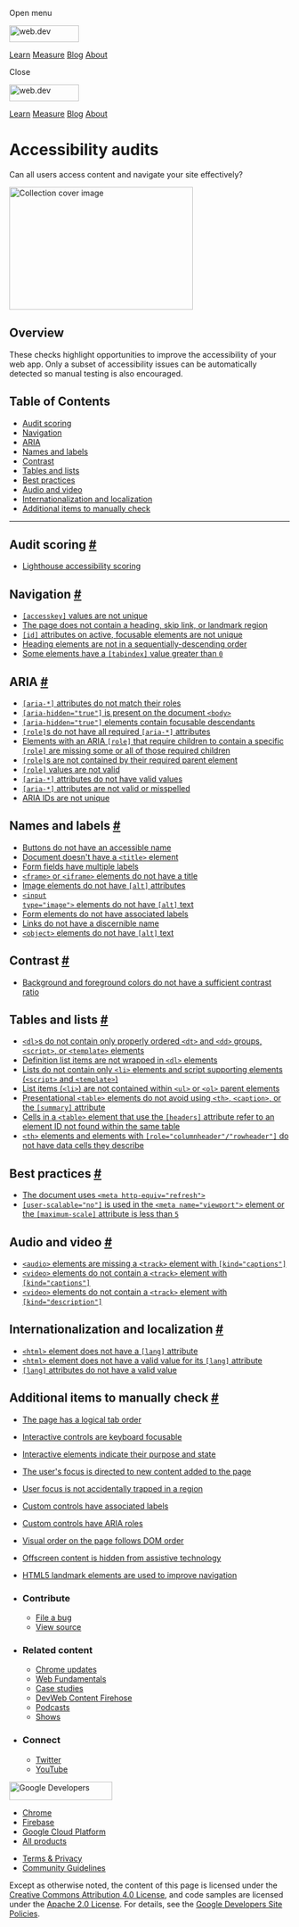 <span class="w-tooltip w-tooltip--left">Open menu</span>

<a href="/" class="gc-analytics-event header-default__logo-link"><img src="/images/lockup.svg" alt="web.dev" class="header-default__logo" width="125" height="30" /></a>

<a href="/learn/" class="gc-analytics-event header-default__link">Learn</a> <a href="/measure/" class="gc-analytics-event header-default__link">Measure</a> <a href="/blog/" class="gc-analytics-event header-default__link">Blog</a> <a href="/about/" class="gc-analytics-event header-default__link">About</a>

<span class="w-tooltip">Close</span>

<a href="/" class="gc-analytics-event"><img src="/images/lockup.svg" alt="web.dev" class="drawer-default__logo" width="125" height="30" /></a>

<a href="/learn/" class="gc-analytics-event drawer-default__link">Learn</a> <a href="/measure/" class="gc-analytics-event drawer-default__link">Measure</a> <a href="/blog/" class="gc-analytics-event drawer-default__link">Blog</a> <a href="/about/" class="gc-analytics-event drawer-default__link">About</a>

Accessibility audits
====================

Can all users access content and navigate your site effectively?

<img src="https://web-dev.imgix.net/image/jxu1OdD7LKOGIDU7jURMpSH2lyK2/84Wscf0ndzfe8Ri59fsW.svg" alt="Collection cover image" class="w-masthead-path__image" width="330" height="220" />

Overview
--------

These checks highlight opportunities to improve the accessibility of your web app. Only a subset of accessibility issues can be automatically detected so manual testing is also encouraged.

Table of Contents
-----------------

-   <a href="#audit-scoring" class="w-path-link">Audit scoring</a>
-   <a href="#navigation" class="w-path-link">Navigation</a>
-   <a href="#aria" class="w-path-link">ARIA</a>
-   <a href="#names-and-labels" class="w-path-link">Names and labels</a>
-   <a href="#contrast" class="w-path-link">Contrast</a>
-   <a href="#tables-and-lists" class="w-path-link">Tables and lists</a>
-   <a href="#best-practices" class="w-path-link">Best practices</a>
-   <a href="#audio-and-video" class="w-path-link">Audio and video</a>
-   <a href="#internationalization-and-localization" class="w-path-link">Internationalization and localization</a>
-   <a href="#additional-items-to-manually-check" class="w-path-link">Additional items to manually check</a>

------------------------------------------------------------------------

Audit scoring <a href="#audit-scoring" class="w-headline-link">#</a>
--------------------------------------------------------------------

-   <a href="/accessibility-scoring/" class="w-path-link">Lighthouse accessibility scoring</a>

Navigation <a href="#navigation" class="w-headline-link">#</a>
--------------------------------------------------------------

-   <a href="/accesskeys/" class="w-path-link"><code>[accesskey]</code> values are not unique</a>
-   <a href="/bypass/" class="w-path-link">The page does not contain a heading, skip link, or landmark region</a>
-   <a href="/duplicate-id-active/" class="w-path-link"><code>[id]</code> attributes on active, focusable elements are not unique</a>
-   <a href="/heading-order/" class="w-path-link">Heading elements are not in a sequentially-descending order</a>
-   <a href="/tabindex/" class="w-path-link">Some elements have a <code>[tabindex]</code> value greater than <code>0</code></a>

ARIA <a href="#aria" class="w-headline-link">#</a>
--------------------------------------------------

-   <a href="/aria-allowed-attr/" class="w-path-link"><code>[aria-*]</code> attributes do not match their roles</a>
-   <a href="/aria-hidden-body/" class="w-path-link"><code>[aria-hidden="true"]</code> is present on the document <code>&lt;body&gt;</code></a>
-   <a href="/aria-hidden-focus/" class="w-path-link"><code>[aria-hidden="true"]</code> elements contain focusable descendants</a>
-   <a href="/aria-required-attr/" class="w-path-link"><code>[role]</code>s do not have all required <code>[aria-*]</code> attributes</a>
-   <a href="/aria-required-children/" class="w-path-link">Elements with an ARIA <code>[role]</code> that require children to contain a specific <code>[role]</code> are missing some or all of those required children</a>
-   <a href="/aria-required-parent/" class="w-path-link"><code>[role]</code>s are not contained by their required parent element</a>
-   <a href="/aria-roles/" class="w-path-link"><code>[role]</code> values are not valid</a>
-   <a href="/aria-valid-attr-value/" class="w-path-link"><code>[aria-*]</code> attributes do not have valid values</a>
-   <a href="/aria-valid-attr/" class="w-path-link"><code>[aria-*]</code> attributes are not valid or misspelled</a>
-   <a href="/duplicate-id-aria/" class="w-path-link">ARIA IDs are not unique</a>

Names and labels <a href="#names-and-labels" class="w-headline-link">#</a>
--------------------------------------------------------------------------

-   <a href="/button-name/" class="w-path-link">Buttons do not have an accessible name</a>
-   <a href="/document-title/" class="w-path-link">Document doesn't have a <code>&lt;title&gt;</code> element</a>
-   <a href="/form-field-multiple-labels/" class="w-path-link">Form fields have multiple labels</a>
-   <a href="/frame-title/" class="w-path-link"><code>&lt;frame&gt;</code> or <code>&lt;iframe&gt;</code> elements do not have a title</a>
-   <a href="/image-alt/" class="w-path-link">Image elements do not have <code>[alt]</code> attributes</a>
-   <a href="/input-image-alt/" class="w-path-link"><code>&lt;input type="image"&gt;</code> elements do not have <code>[alt]</code> text</a>
-   <a href="/label/" class="w-path-link">Form elements do not have associated labels</a>
-   <a href="/link-name/" class="w-path-link">Links do not have a discernible name</a>
-   <a href="/object-alt/" class="w-path-link"><code>&lt;object&gt;</code> elements do not have <code>[alt]</code> text</a>

Contrast <a href="#contrast" class="w-headline-link">#</a>
----------------------------------------------------------

-   <a href="/color-contrast/" class="w-path-link">Background and foreground colors do not have a sufficient contrast ratio</a>

Tables and lists <a href="#tables-and-lists" class="w-headline-link">#</a>
--------------------------------------------------------------------------

-   <a href="/definition-list/" class="w-path-link"><code>&lt;dl&gt;</code>s do not contain only properly ordered <code>&lt;dt&gt;</code> and <code>&lt;dd&gt;</code> groups, <code>&lt;script&gt;</code>, or <code>&lt;template&gt;</code> elements</a>
-   <a href="/dlitem/" class="w-path-link">Definition list items are not wrapped in <code>&lt;dl&gt;</code> elements</a>
-   <a href="/list/" class="w-path-link">Lists do not contain only <code>&lt;li&gt;</code> elements and script supporting elements (<code>&lt;script&gt;</code> and <code>&lt;template&gt;</code>)</a>
-   <a href="/listitem/" class="w-path-link">List items (<code>&lt;li&gt;</code>) are not contained within <code>&lt;ul&gt;</code> or <code>&lt;ol&gt;</code> parent elements</a>
-   <a href="/layout-table/" class="w-path-link">Presentational <code>&lt;table&gt;</code> elements do not avoid using <code>&lt;th&gt;</code>, <code>&lt;caption&gt;</code>, or the <code>[summary]</code> attribute</a>
-   <a href="/td-headers-attr/" class="w-path-link">Cells in a <code>&lt;table&gt;</code> element that use the <code>[headers]</code> attribute refer to an element ID not found within the same table</a>
-   <a href="/th-has-data-cells/" class="w-path-link"><code>&lt;th&gt;</code> elements and elements with <code>[role="columnheader"/"rowheader"]</code> do not have data cells they describe</a>

Best practices <a href="#best-practices" class="w-headline-link">#</a>
----------------------------------------------------------------------

-   <a href="/meta-refresh/" class="w-path-link">The document uses <code>&lt;meta http-equiv="refresh"&gt;</code></a>
-   <a href="/meta-viewport/" class="w-path-link"><code>[user-scalable="no"]</code> is used in the <code>&lt;meta name="viewport"&gt;</code> element or the <code>[maximum-scale]</code> attribute is less than <code>5</code></a>

Audio and video <a href="#audio-and-video" class="w-headline-link">#</a>
------------------------------------------------------------------------

-   <a href="/audio-caption/" class="w-path-link"><code>&lt;audio&gt;</code> elements are missing a <code>&lt;track&gt;</code> element with <code>[kind="captions"]</code></a>
-   <a href="/video-caption/" class="w-path-link"><code>&lt;video&gt;</code> elements do not contain a <code>&lt;track&gt;</code> element with <code>[kind="captions"]</code></a>
-   <a href="/video-description/" class="w-path-link"><code>&lt;video&gt;</code> elements do not contain a <code>&lt;track&gt;</code> element with <code>[kind="description"]</code></a>

Internationalization and localization <a href="#internationalization-and-localization" class="w-headline-link">#</a>
--------------------------------------------------------------------------------------------------------------------

-   <a href="/html-has-lang/" class="w-path-link"><code>&lt;html&gt;</code> element does not have a <code>[lang]</code> attribute</a>
-   <a href="/html-lang-valid/" class="w-path-link"><code>&lt;html&gt;</code> element does not have a valid value for its <code>[lang]</code> attribute</a>
-   <a href="/valid-lang/" class="w-path-link"><code>[lang]</code> attributes do not have a valid value</a>

Additional items to manually check <a href="#additional-items-to-manually-check" class="w-headline-link">#</a>
--------------------------------------------------------------------------------------------------------------

-   <a href="/logical-tab-order/" class="w-path-link">The page has a logical tab order</a>
-   <a href="/focusable-controls/" class="w-path-link">Interactive controls are keyboard focusable</a>
-   <a href="/interactive-element-affordance/" class="w-path-link">Interactive elements indicate their purpose and state</a>
-   <a href="/managed-focus/" class="w-path-link">The user's focus is directed to new content added to the page</a>
-   <a href="/focus-traps/" class="w-path-link">User focus is not accidentally trapped in a region</a>
-   <a href="/custom-controls-labels/" class="w-path-link">Custom controls have associated labels</a>
-   <a href="/custom-control-roles/" class="w-path-link">Custom controls have ARIA roles</a>
-   <a href="/visual-order-follows-dom/" class="w-path-link">Visual order on the page follows DOM order</a>
-   <a href="/offscreen-content-hidden/" class="w-path-link">Offscreen content is hidden from assistive technology</a>
-   <a href="/use-landmarks/" class="w-path-link">HTML5 landmark elements are used to improve navigation</a>

-   ### Contribute

    -   <a href="https://github.com/GoogleChrome/web.dev/issues/new?assignees=&amp;labels=bug&amp;template=bug_report.md&amp;title=" class="w-footer__linkbox-link">File a bug</a>
    -   <a href="https://github.com/googlechrome/web.dev" class="w-footer__linkbox-link">View source</a>

-   ### Related content

    -   <a href="https://blog.chromium.org/" class="w-footer__linkbox-link">Chrome updates</a>
    -   <a href="https://developers.google.com/web/" class="w-footer__linkbox-link">Web Fundamentals</a>
    -   <a href="https://developers.google.com/web/showcase/" class="w-footer__linkbox-link">Case studies</a>
    -   <a href="https://devwebfeed.appspot.com/" class="w-footer__linkbox-link">DevWeb Content Firehose</a>
    -   <a href="/podcasts/" class="w-footer__linkbox-link">Podcasts</a>
    -   <a href="/shows/" class="w-footer__linkbox-link">Shows</a>

-   ### Connect

    -   <a href="https://www.twitter.com/ChromiumDev" class="w-footer__linkbox-link">Twitter</a>
    -   <a href="https://www.youtube.com/user/ChromeDevelopers" class="w-footer__linkbox-link">YouTube</a>

<a href="https://developers.google.com/" class="w-footer__utility-logo-link"><img src="/images/lockup-color.png" alt="Google Developers" class="w-footer__utility-logo" width="185" height="33" /></a>

-   <a href="https://developer.chrome.com/" class="w-footer__utility-link">Chrome</a>
-   <a href="https://firebase.google.com/" class="w-footer__utility-link">Firebase</a>
-   <a href="https://cloud.google.com/" class="w-footer__utility-link">Google Cloud Platform</a>
-   <a href="https://developers.google.com/products" class="w-footer__utility-link">All products</a>

<!-- -->

-   <a href="https://policies.google.com/" class="w-footer__utility-link">Terms &amp; Privacy</a>
-   <a href="/community-guidelines/" class="w-footer__utility-link">Community Guidelines</a>

Except as otherwise noted, the content of this page is licensed under the [Creative Commons Attribution 4.0 License](https://creativecommons.org/licenses/by/4.0/), and code samples are licensed under the [Apache 2.0 License](https://www.apache.org/licenses/LICENSE-2.0). For details, see the [Google Developers Site Policies](https://developers.google.com/terms/site-policies).
